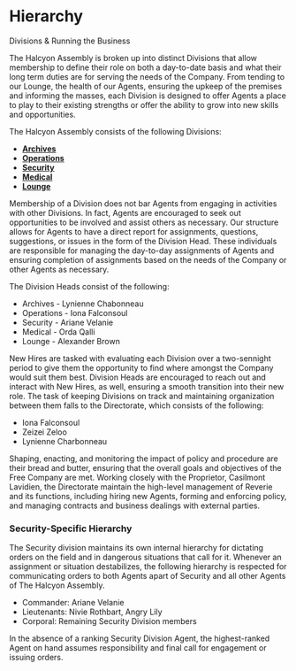 <div id="title">
  <h1>Hierarchy</h1>
  <p>Divisions & Running the Business</p>
</div>

The Halcyon Assembly is broken up into distinct Divisions that allow membership to define their role on both a day-to-date basis and what their long term duties are for serving the needs of the Company. From tending to our Lounge, the health of our Agents, ensuring the upkeep of the premises and informing the masses, each Division is designed to offer Agents a place to play to their existing strengths or offer the ability to grow into new skills and opportunities.

The Halcyon Assembly consists of the following Divisions:

* **[Archives](https://halcyon-assembly.enjin.com/archives)**
* **[Operations](https://halcyon-assembly.enjin.com/operations)**
* **[Security](https://halcyon-assembly.enjin.com/security)**
* **[Medical](https://halcyon-assembly.enjin.com/medical)**
* **[Lounge](https://halcyon-assembly.enjin.com/lounge)**

Membership of a Division does not bar Agents from engaging in activities with other Divisions. In fact, Agents are encouraged to seek out opportunities to be involved and assist others as necessary. Our structure allows for Agents to have a direct report for assignments, questions, suggestions, or issues in the form of the Division Head. These individuals are responsible for managing the day-to-day assignments of Agents and ensuring completion of assignments based on the needs of the Company or other Agents as necessary.

The Division Heads consist of the following:

* Archives - Lynienne Chabonneau
* Operations - Iona Falconsoul
* Security - Ariane Velanie
* Medical - Orda Qalli
* Lounge - Alexander Brown

New Hires are tasked with evaluating each Division over a two-sennight period to give them the opportunity to find where amongst the Company would suit them best. Division Heads are encouraged to reach out and interact with New Hires, as well, ensuring a smooth transition into their new role. The task of keeping Divisions on track and maintaining organization between them falls to the Directorate, which consists of the following:

* Iona Falconsoul
* Zeizei Zeloo
* Lynienne Charbonneau

Shaping, enacting, and monitoring the impact of policy and procedure are their bread and butter, ensuring that the overall goals and objectives of the Free Company are met. Working closely with the Proprietor, Casilmont Lavidien, the Directorate maintain the high-level management of Reverie and its functions, including hiring new Agents, forming and enforcing policy, and managing contracts and business dealings with external parties.

### Security-Specific Hierarchy
The Security division maintains its own internal hierarchy for dictating orders on the field and in dangerous situations that call for it. Whenever an assignment or situation destabilizes, the following hierarchy is respected for communicating orders to both Agents apart of Security and all other Agents of The Halcyon Assembly.
* Commander: Ariane Velanie
* Lieutenants: Nivie Rothbart, Angry Lily
* Corporal: Remaining Security Division members

In the absence of a ranking Security Division Agent, the highest-ranked Agent on hand assumes responsibility and final call for engagement or issuing orders.
